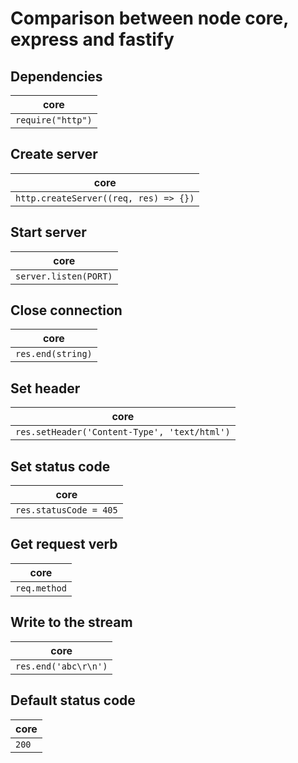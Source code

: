 # Comparison between node core, express and fastify

## Dependencies

| core | 
|---|
|`require("http")`|

## Create server

core |
--- |
`http.createServer((req, res) => {})` |

## Start server

core |
--- |
`server.listen(PORT)` |

## Close connection

core |
--- |
`res.end(string)`|

## Set header

core |
--- |
`res.setHeader('Content-Type', 'text/html')` |

## Set status code

core |
--- |
`res.statusCode = 405` |

## Get request verb

core |
--- |
`req.method` |

## Write to the stream

core |
--- |
`res.end('abc\r\n')` |

## Default status code

core |
--- |
`200` |